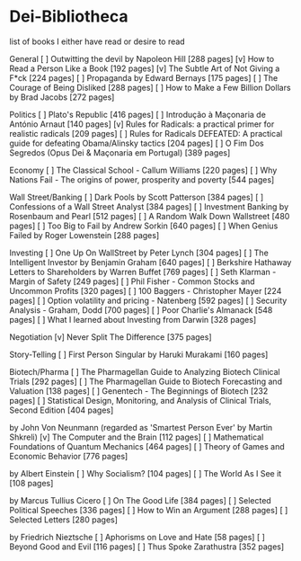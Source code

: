 # Dei-Bibliotheca
list of books I either have read or desire to read

General 
[  ] Outwitting the devil by Napoleon Hill [288 pages]
[v] How to Read a Person Like a Book [192 pages]
[v] The Subtle Art of Not Giving a F*ck [224 pages]
[  ] Propaganda by Edward Bernays [175 pages]
[  ] The Courage of Being Disliked [288 pages]
[  ] How to Make a Few Billion Dollars by Brad Jacobs [272 pages]

Politics
[  ] Plato's Republic [416 pages]
[  ] Introdução à Maçonaria de António Arnaut [140 pages]
[v] Rules for Radicals: a practical primer for realistic radicals [209 pages]
[  ] Rules for Radicals DEFEATED: A practical guide for defeating Obama/Alinsky tactics [204 pages]
[  ] O Fim Dos Segredos (Opus Dei & Maçonaria em Portugal) [389 pages]

Economy
[  ] The Classical School - Callum Williams [220 pages]
[  ] Why Nations Fail - The origins of power, prosperity and poverty [544 pages]

Wall Street/Banking
[  ] Dark Pools by Scott Patterson [384 pages]
[  ] Confessions of a Wall Street Analyst [384 pages]
[  ] Investment Banking by Rosenbaum and Pearl [512 pages]
[  ] A Random Walk Down Wallstreet [480 pages]
[  ] Too Big to Fail by Andrew Sorkin [640 pages]
[  ] When Genius Failed by Roger Lowenstein [288 pages]

Investing 
[  ] One Up On WallStreet by Peter Lynch [304 pages]
[  ] The Intelligent Investor by Benjamin Graham [640 pages]
[  ] Berkshire Hathaway Letters to Shareholders by Warren Buffet [769 pages]
[  ] Seth Klarman - Margin of Safety [249 pages]
[  ] Phil Fisher - Common Stocks and Uncommon Profits [320 pages]
[  ] 100 Baggers - Christopher Mayer [224 pages]
[  ] Option volatility and pricing - Natenberg [592 pages]
[  ] Security Analysis - Graham, Dodd [700 pages]
[  ] Poor Charlie's Almanack [548 pages]
[  ] What I learned about Investing from Darwin [328 pages]

Negotiation
[v] Never Split The Difference [375 pages]

Story-Telling
[  ] First Person Singular by Haruki Murakami [160 pages]

Biotech/Pharma
[  ] The Pharmagellan Guide to Analyzing Biotech Clinical Trials [292 pages]
[  ] The Pharmagellan Guide to Biotech Forecasting and Valuation [138 pages]
[  ] Genentech - The Beginnings of Biotech [232 pages]
[  ] Statistical Design, Monitoring, and Analysis of Clinical Trials, Second Edition [404 pages]

by John Von Neunmann (regarded as 'Smartest Person Ever' by Martin Shkreli)
[v] The Computer and the Brain [112 pages]
[  ] Mathematical Foundations of Quantum Mechanics [464 pages]
[  ] Theory of Games and Economic Behavior [776 pages]

by Albert Einstein
[  ] Why Socialism? [104 pages]
[  ] The World As I See it [108 pages]

by Marcus Tullius Cicero
[  ] On The Good Life [384 pages]
[  ] Selected Political Speeches [336 pages]
[  ] How to Win an Argument [288 pages]
[  ] Selected Letters [280 pages]

by Friedrich Nieztsche
[  ] Aphorisms on Love and Hate [58 pages]
[  ] Beyond Good and Evil [116 pages]
[  ] Thus Spoke Zarathustra [352 pages]
